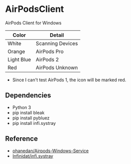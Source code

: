 # AirPodsClient
AirPods Client for Windows

| Color | Detail                                                  |
| ------------------- | ------------------------------------------- |
| White      | Scanning Devices      |
| Orange           | AirPods Pro    |
| Light Blue              | AirPods 2              |
| Red           | AirPods Unknown   |
* Since I can't test AirPods 1, the icon will be marked red.

## Dependencies
- Python 3
- pip install bleak
- pip install pybluez
- pip install infi.systray

## Reference
- [ohanedan/Airpods-Windows-Service](https://github.com/ohanedan/Airpods-Windows-Service)
- [Infinidat/infi.systray](https://github.com/Infinidat/infi.systray)
